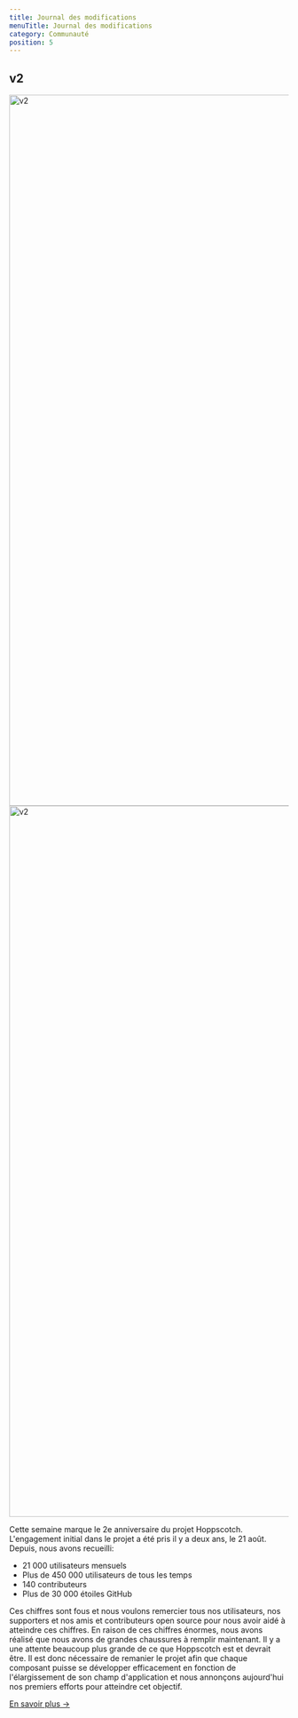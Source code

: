 ```yaml
---
title: Journal des modifications
menuTitle: Journal des modifications
category: Communauté
position: 5
---
```


## v2

<img src="/changelog/v2-dark.png" class="rounded-lg dark-img" height="1280" alt="v2"/>
<img src="/changelog/v2-light.png" class="rounded-lg light-img" height="1280" alt="v2"/>

Cette semaine marque le 2e anniversaire du projet Hoppscotch. L'engagement initial dans le projet a été pris il y a deux ans, le 21 août. Depuis, nous avons recueilli:

- 21 000 utilisateurs mensuels
- Plus de 450 000 utilisateurs de tous les temps
- 140 contributeurs
- Plus de 30 000 étoiles GitHub

Ces chiffres sont fous et nous voulons remercier tous nos utilisateurs, nos supporters et nos amis et contributeurs open source pour nous avoir aidé à atteindre ces chiffres. En raison de ces chiffres énormes, nous avons réalisé que nous avons de grandes chaussures à remplir maintenant. Il y a une attente beaucoup plus grande de ce que Hoppscotch est et devrait être. Il est donc nécessaire de remanier le projet afin que chaque composant puisse se développer efficacement en fonction de l'élargissement de son champ d'application et nous annonçons aujourd'hui nos premiers efforts pour atteindre cet objectif.

[En savoir plus →](https://hoppscotch.launchnotes.io/announcements/hoppscotch-v2)
